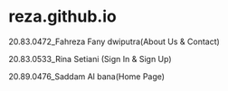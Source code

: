 # reza.github.io
20.83.0472_Fahreza Fany dwiputra(About Us & Contact)

20.83.0533_Rina Setiani (Sign In & Sign Up)

20.89.0476_Saddam Al bana(Home Page)
